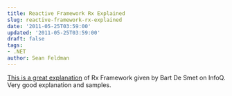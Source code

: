 ```yaml
---
title: Reactive Framework Rx Explained
slug: reactive-framework-rx-explained
date: '2011-05-25T03:59:00'
updated: '2011-05-25T03:59:00'
draft: false
tags:
- .NET
author: Sean Feldman
---
```



[This is a great explanation](http://www.infoq.com/presentations/Rx-Curing-Your-Asynchronous-Programming-Blues) of Rx Framework given by Bart De Smet on InfoQ. Very good explanation and samples.


